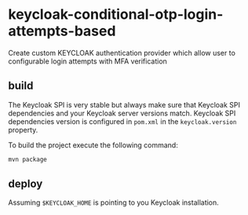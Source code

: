 # keycloak-conditional-otp-login-attempts-based
Create custom KEYCLOAK authentication provider which allow user to configurable login attempts with MFA verification

## build

The Keycloak SPI is very stable but always make sure that Keycloak SPI dependencies and your Keycloak server versions match. Keycloak SPI dependencies version is configured in `pom.xml` in the `keycloak.version` property.

To build the project execute the following command:

```bash
mvn package
```

## deploy

Assuming `$KEYCLOAK_HOME` is pointing to you Keycloak installation.
 

